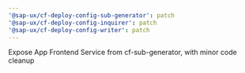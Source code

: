 ```yaml
---
'@sap-ux/cf-deploy-config-sub-generator': patch
'@sap-ux/cf-deploy-config-inquirer': patch
'@sap-ux/cf-deploy-config-writer': patch
---
```


Expose App Frontend Service from cf-sub-generator, with minor code cleanup
